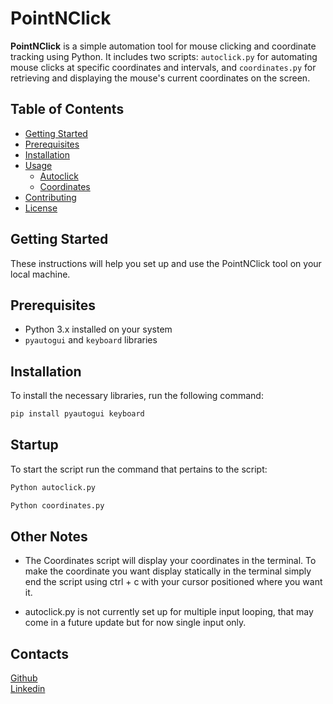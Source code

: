 # PointNClick

**PointNClick** is a simple automation tool for mouse clicking and coordinate tracking using Python. It includes two scripts: `autoclick.py` for automating mouse clicks at specific coordinates and intervals, and `coordinates.py` for retrieving and displaying the mouse's current coordinates on the screen.

## Table of Contents
- [Getting Started](#getting-started)
- [Prerequisites](#prerequisites)
- [Installation](#installation)
- [Usage](#usage)
  - [Autoclick](#autoclick)
  - [Coordinates](#coordinates)
- [Contributing](#contributing)
- [License](#license)

## Getting Started
These instructions will help you set up and use the PointNClick tool on your local machine.

## Prerequisites
- Python 3.x installed on your system
- `pyautogui` and `keyboard` libraries

## Installation
To install the necessary libraries, run the following command:
```bash
pip install pyautogui keyboard
```
## Startup
To start the script run the command that pertains to the script:
```bash
Python autoclick.py
```
```bash
Python coordinates.py
```

## Other Notes
- The Coordinates script will display your coordinates in the terminal. To make the coordinate you want display statically in the terminal simply end the script using ctrl + c with your cursor positioned where you want it.

- autoclick.py is not currently set up for multiple input looping, that may come in a future update but for now single input only.

## Contacts
[Github](www.Github.com/Kodyzz1)  
[Linkedin](www.linkedin.com/in/kodyandrews)